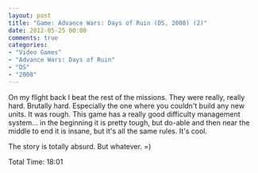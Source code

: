 ```yaml
---
layout: post
title: "Game: Advance Wars: Days of Ruin (DS, 2008) (2)"
date: 2012-05-25 00:00
comments: true
categories:
- "Video Games"
- "Advance Wars: Days of Ruin"
- "DS"
- "2008"
---
```


On my flight back I beat the rest of the missions. They were
really, really hard. Brutally hard. Especially the one where you
couldn't build any new units. It was rough. This game has a really
good difficulty management system... in the beginning it is pretty
tough, but do-able and then near the middle to end it is insane,
but it's all the same rules. It's cool.

The story is totally absurd. But whatever. =)

Total Time: 18:01
